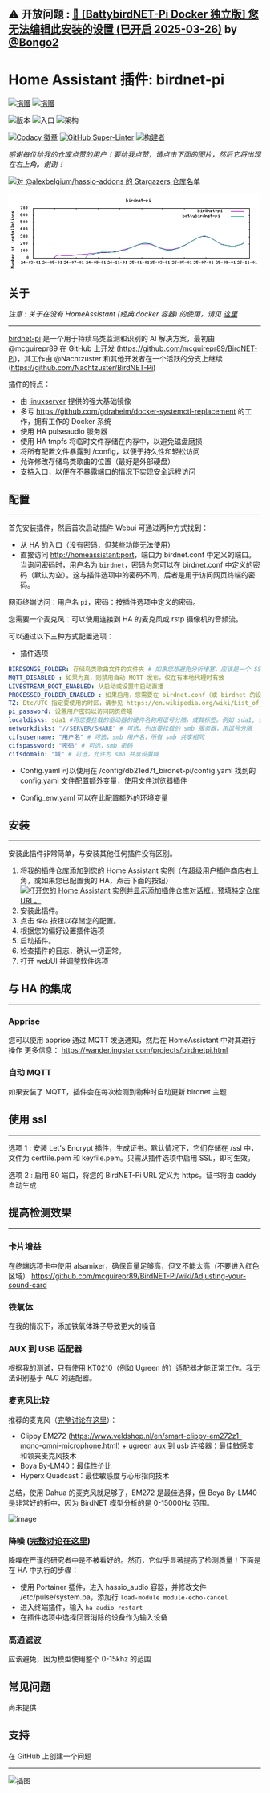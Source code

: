 ## &#9888; 开放问题 : [🐛 [BattybirdNET-Pi Docker 独立版] 您无法编辑此安装的设置 (已开启 2025-03-26)](https://github.com/alexbelgium/hassio-addons/issues/1821) by [@Bongo2](https://github.com/Bongo2)

# Home Assistant 插件: birdnet-pi

[![捐赠][donation-badge]](https://www.buymeacoffee.com/alexbelgium)
[![捐赠][paypal-badge]](https://www.paypal.com/donate/?hosted_button_id=DZFULJZTP3UQA)

![版本](https://img.shields.io/badge/dynamic/json?label=Version&query=%24.version&url=https%3A%2F%2Fraw.githubusercontent.com%2Falexbelgium%2Fhassio-addons%2Fmaster%2Fbirdnet-pi%2Fconfig.json)
![入口](https://img.shields.io/badge/dynamic/json?label=Ingress&query=%24.ingress&url=https%3A%2F%2Fraw.githubusercontent.com%2Falexbelgium%2Fhassio-addons%2Fmaster%2Fbirdnet-pi%2Fconfig.json)
![架构](https://img.shields.io/badge/dynamic/json?color=success&label=Arch&query=%24.arch&url=https%3A%2F%2Fraw.githubusercontent.com%2Falexbelgium%2Fhassio-addons%2Fmaster%2Fbirdnet-pi%2Fconfig.json)

[![Codacy 徽章](https://app.codacy.com/project/badge/Grade/9c6cf10bdbba45ecb202d7f579b5be0e)](https://www.codacy.com/gh/alexbelgium/hassio-addons/dashboard?utm_source=github.com&utm_medium=referral&utm_content=alexbelgium/hassio-addons&utm_campaign=Badge_Grade)
[![GitHub Super-Linter](https://img.shields.io/github/actions/workflow/status/alexbelgium/hassio-addons/weekly-supelinter.yaml?label=Lint%20code%20base)](https://github.com/alexbelgium/hassio-addons/actions/workflows/weekly-supelinter.yaml)
[![构建者](https://img.shields.io/github/actions/workflow/status/alexbelgium/hassio-addons/onpush_builder.yaml?label=Builder)](https://github.com/alexbelgium/hassio-addons/actions/workflows/onpush_builder.yaml)

[donation-badge]: https://img.shields.io/badge/Buy%20me%20a%20coffee%20(no%20paypal)-%23d32f2f?logo=buy-me-a-coffee&style=flat&logoColor=white
[paypal-badge]: https://img.shields.io/badge/Buy%20me%20a%20coffee%20with%20Paypal-0070BA?logo=paypal&style=flat&logoColor=white

_感谢每位给我的仓库点赞的用户！要给我点赞，请点击下面的图片，然后它将出现在右上角。谢谢！_

[![对 @alexbelgium/hassio-addons 的 Stargazers 仓库名单](https://raw.githubusercontent.com/alexbelgium/hassio-addons/master/.github/stars2.svg)](https://github.com/alexbelgium/hassio-addons/stargazers)

![下载演变](https://raw.githubusercontent.com/alexbelgium/hassio-addons/master/birdnet-pi/stats.png)

## 关于

_注意 : 关于在没有 HomeAssistant (经典 docker 容器) 的使用，请见 [这里](https://github.com/alexbelgium/hassio-addons/blob/master/birdnet-pi/README_standalone.md)_

---

[birdnet-pi](https://github.com/Nachtzuster/BirdNET-Pi) 是一个用于持续鸟类监测和识别的 AI 解决方案，最初由 @mcguirepr89 在 GitHub 上开发 (https://github.com/mcguirepr89/BirdNET-Pi)，其工作由 @Nachtzuster 和其他开发者在一个活跃的分支上继续 (https://github.com/Nachtzuster/BirdNET-Pi)

插件的特点：
- 由 [linuxserver](https://github.com/linuxserver/docker-baseimage-debian) 提供的强大基础镜像
- 多亏 https://github.com/gdraheim/docker-systemctl-replacement 的工作，拥有工作的 Docker 系统
- 使用 HA pulseaudio 服务器
- 使用 HA tmpfs 将临时文件存储在内存中，以避免磁盘磨损
- 将所有配置文件暴露到 /config，以便于持久性和轻松访问
- 允许修改存储鸟类歌曲的位置（最好是外部硬盘）
- 支持入口，以便在不暴露端口的情况下实现安全远程访问

## 配置

---

首先安装插件，然后首次启动插件
Webui 可通过两种方式找到：
- 从 HA 的入口（没有密码，但某些功能无法使用）
- 直接访问 <http://homeassistant:port>，端口为 birdnet.conf 中定义的端口。当询问密码时，用户名为 `birdnet`，密码为您可以在 birdnet.conf 中定义的密码（默认为空）。这与插件选项中的密码不同，后者是用于访问网页终端的密码。

网页终端访问：用户名 `pi`，密码：按插件选项中定义的密码。

您需要一个麦克风：可以使用连接到 HA 的麦克风或 rstp 摄像机的音频流。

可以通过以下三种方式配置选项：

- 插件选项

```yaml
BIRDSONGS_FOLDER: 存储鸟类歌曲文件的文件夹 # 如果您想避免分析堵塞，应该是一个 SSD
MQTT_DISABLED : 如果为真，则禁用自动 MQTT 发布。仅在有本地代理时有效
LIVESTREAM_BOOT_ENABLED: 从启动或设置中启动直播
PROCESSED_FOLDER_ENABLED : 如果启用，您需要在 birdnet.conf（或 birdnet 的设置中）设置将在/tmp/Processed 内的 tmpfs 中保存的最后 wav 文件数量（以避免磁盘磨损），以便您可以检索它们。这个数量可以从插件选项中适配
TZ: Etc/UTC 指定要使用的时区，请参见 https://en.wikipedia.org/wiki/List_of_tz_database_time_zones#List
pi_password: 设置用户密码以访问网页终端
localdisks: sda1 #将您要挂载的驱动器的硬件名称用逗号分隔，或其标签。例如 sda1, sdb1, MYNAS...
networkdisks: "//SERVER/SHARE" # 可选，列出要挂载的 smb 服务器，用逗号分隔
cifsusername: "用户名" # 可选，smb 用户名，所有 smb 共享相同
cifspassword: "密码" # 可选，smb 密码
cifsdomain: "域" # 可选，允许为 smb 共享设置域
```

- Config.yaml
可以使用在 /config/db21ed7f_birdnet-pi/config.yaml 找到的 config.yaml 文件配置额外变量，使用文件浏览器插件

- Config_env.yaml
可以在此配置额外的环境变量

## 安装

---

安装此插件非常简单，与安装其他任何插件没有区别。

1. 将我的插件仓库添加到您的 Home Assistant 实例（在超级用户插件商店右上角，或如果您已配置我的 HA，点击下面的按钮）
   [![打开您的 Home Assistant 实例并显示添加插件仓库对话框，预填特定仓库 URL。](https://my.home-assistant.io/badges/supervisor_add_addon_repository.svg)](https://my.home-assistant.io/redirect/supervisor_add_addon_repository/?repository_url=https%3A%2F%2Fgithub.com%2Falexbelgium%2Fhassio-addons)
2. 安装此插件。
3. 点击 `保存` 按钮以存储您的配置。
4. 根据您的偏好设置插件选项
5. 启动插件。
6. 检查插件的日志，确认一切正常。
7. 打开 webUI 并调整软件选项

## 与 HA 的集成

---
### Apprise

您可以使用 apprise 通过 MQTT 发送通知，然后在 HomeAssistant 中对其进行操作
更多信息： https://wander.ingstar.com/projects/birdnetpi.html

### 自动 MQTT

如果安装了 MQTT，插件会在每次检测到物种时自动更新 birdnet 主题

## 使用 ssl

---

选项 1 : 安装 Let's Encrypt 插件，生成证书。默认情况下，它们存储在 /ssl 中，文件为 certfile.pem 和 keyfile.pem。只需从插件选项中启用 SSL，即可生效。

选项 2 : 启用 80 端口，将您的 BirdNET-Pi URL 定义为 https。证书将由 caddy 自动生成

## 提高检测效果

---

### 卡片增益

在终端选项卡中使用 alsamixer，确保音量足够高，但又不能太高（不要进入红色区域）
https://github.com/mcguirepr89/BirdNET-Pi/wiki/Adjusting-your-sound-card

### 铁氧体

在我的情况下，添加铁氧体珠子导致更大的噪音

### AUX 到 USB 适配器

根据我的测试，只有使用 KT0210（例如 Ugreen 的）适配器才能正常工作。我无法识别基于 ALC 的适配器。

### 麦克风比较

推荐的麦克风（[完整讨论在这里](https://github.com/mcguirepr89/BirdNET-Pi/discussions/39)）：
- Clippy EM272 (https://www.veldshop.nl/en/smart-clippy-em272z1-mono-omni-microphone.html) + ugreen aux 到 usb 连接器：最佳敏感度和领夹麦克风技术
- Boya By-LM40：最佳性价比
- Hyperx Quadcast：最佳敏感度与心形指向技术

总结，使用 Dahua 的麦克风就足够了，EM272 是最佳选择，但 Boya By-LM40 是非常好的折中，因为 BirdNET 模型分析的是 0-15000Hz 范围。

![image](https://github.com/alexbelgium/hassio-addons/assets/44178713/df992b79-7171-4f73-b0c0-55eb4256cd5b)

### 降噪 ([完整讨论在这里](https://github.com/mcguirepr89/BirdNET-Pi/discussions/597))

降噪在严谨的研究者中是不被看好的。然而，它似乎显著提高了检测质量！下面是在 HA 中执行的步骤：
- 使用 Portainer 插件，进入 hassio_audio 容器，并修改文件 /etc/pulse/system.pa，添加行 `load-module module-echo-cancel`
- 进入终端插件，输入 `ha audio restart`
- 在插件选项中选择回音消除的设备作为输入设备

### 高通滤波

应该避免，因为模型使用整个 0-15khz 的范围

## 常见问题

尚未提供

## 支持

在 GitHub 上创建一个问题

---

![插图](https://raw.githubusercontent.com/tphakala/birdnet-pi/main/doc/birdnet-pi-dashboard.webp)